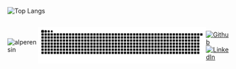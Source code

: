 <!-- **alperensin/alperensin** is a ✨ _special_ ✨ repository because its `README.md` (this file) appears on your GitHub profile.

Here are some ideas to get you started:

- 🔭 I’m currently working on ...
- 🌱 I’m currently learning ...
- 👯 I’m looking to collaborate on ...
- 🤔 I’m looking for help with ...
- 💬 Ask me about ...
- 📫 How to reach me: ...
- 😄 Pronouns: ...
- ⚡ Fun fact: ...
-->

![Top Langs](https://github-readme-stats.vercel.app/api/top-langs/?username=alperensin&layout=compact&bg_color=1A1A1AFF&border_color=2D2D2DFF)
<div style="display: flex; align-items: center; justify-content: center;">
  <span style="display: flex; flex: 1;">
    <img src="https://github-readme-stats.vercel.app/api?username=alperensin&rank_icon=github&layout=compact&bg_color=1A1A1AFF&border_color=2D2D2DFF" alt="alperensin" />
  </span>
</p>

![snake animation](https://github.com/alperensin/alperensin/blob/output/github-contribution-grid-snake-dark.svg)
 
<p><a href="https://github.com/alperensin" target="_blank"><img alt="Github" src="https://img.shields.io/badge/GitHub-%2312100E.svg?&style=for-the-badge&logo=Github&logoColor=white" /></a><a href="https://www.linkedin.com/in/alperensin" target="_blank"><img alt="LinkedIn" src="https://img.shields.io/badge/linkedin-%230077B5.svg?&style=for-the-badge&logo=linkedin&logoColor=white" /></a></p>

<!--
  <a href="https://twitter.com/alperensin" target="_blank"><img alt="Twitter" src="https://img.shields.io/badge/twitter-%231DA1F2.svg?&style=for-the-badge&logo=twitter&logoColor=white" /></a>
  <a href="https://medium.com/@alperensin" target="_blank"><img alt="Medium" src="https://img.shields.io/badge/medium-%2312100E.svg?&style=for-the-badge&logo=medium&logoColor=white" /></a>
-->
